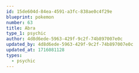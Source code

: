 ```yaml
---
id: 15de604d-84ea-4591-a3fc-838ae0c4f29e
blueprint: pokemon
number: 63
title: Abra
type_1: psychic
author: 4d8d6ede-5963-429f-9c2f-74b897007e0c
updated_by: 4d8d6ede-5963-429f-9c2f-74b897007e0c
updated_at: 1716081128
types:
  - psychic
---
```

